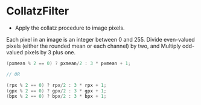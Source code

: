 # CollatzFilter
* Apply the collatz procedure to image pixels.

Each pixel in an image is an integer between 0 and 255. Divide even-valued pixels (either the rounded mean or each channel) by two, and Multiply odd-valued pixels by 3 plus one.
```java
(pxmean % 2 == 0) ? pxmean/2 : 3 * pxmean + 1;

// OR

(rpx % 2 == 0) ? rpx/2 : 3 * rpx + 1;
(gpx % 2 == 0) ? gpx/2 : 3 * gpx + 1;
(bpx % 2 == 0) ? bpx/2 : 3 * bpx + 1;
```
